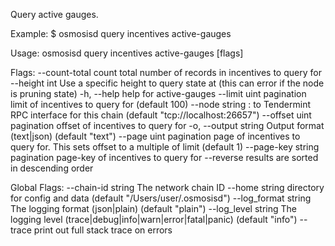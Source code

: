 Query active gauges.

Example:
$ osmosisd query incentives active-gauges

Usage:
  osmosisd query incentives active-gauges [flags]

Flags:
      --count-total       count total number of records in incentives to query for
      --height int        Use a specific height to query state at (this can error if the node is pruning state)
  -h, --help              help for active-gauges
      --limit uint        pagination limit of incentives to query for (default 100)
      --node string       <host>:<port> to Tendermint RPC interface for this chain (default "tcp://localhost:26657")
      --offset uint       pagination offset of incentives to query for
  -o, --output string     Output format (text|json) (default "text")
      --page uint         pagination page of incentives to query for. This sets offset to a multiple of limit (default 1)
      --page-key string   pagination page-key of incentives to query for
      --reverse           results are sorted in descending order

Global Flags:
      --chain-id string     The network chain ID
      --home string         directory for config and data (default "/Users/user/.osmosisd")
      --log_format string   The logging format (json|plain) (default "plain")
      --log_level string    The logging level (trace|debug|info|warn|error|fatal|panic) (default "info")
      --trace               print out full stack trace on errors
